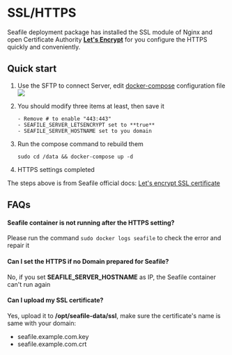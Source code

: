 # SSL/HTTPS

Seafile deployment package has installed the SSL module of Nginx and open Certificate Authority **[Let's Encrypt](https://letsencrypt.org/)** for you configure the HTTPS quickly and conveniently.

## Quick start

1. Use the SFTP to connect Server, edit [docker-compose](/stack-components.md#docker-compose) configuration file
   ![](https://libs.websoft9.com/Websoft9/DocsPicture/zh/seafile/seafile-editconfig-websoft9.png)

2. You should modify three items at least, then save it
   ```
   - Remove # to enable "443:443"
   - SEAFILE_SERVER_LETSENCRYPT set to **true**
   - SEAFILE_SERVER_HOSTNAME set to you domain
   ```

3. Run the compose command to rebuild them
   ```
   sudo cd /data && docker-compose up -d
   ```

4. HTTPS settings completed

The steps above is from  Seafile official docs: [Let's encrypt SSL certificate](https://download.seafile.com/published/seafile-manual/deploy/deploy_with_docker.md)

## FAQs

#### Seafile container is not running after the HTTPS setting?

Please run the command `sudo docker logs seafile` to check the error and repair it

#### Can I set the HTTPS if no Domain prepared for Seafile?

No, if you set **SEAFILE_SERVER_HOSTNAME** as IP, the Seafile container can't run again

#### Can I upload my SSL certificate?

Yes, upload it to **/opt/seafile-data/ssl**, make sure the certificate's name is same with your domain:
- seafile.example.com.key
- seafile.example.com.crt